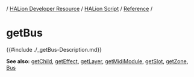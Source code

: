 / [HALion Developer Resource](../../HALion-Developer-Resource.md) / [HALion Script](./HALion-Script.md) / [Reference](./Reference.md) /

# getBus

{{#include ./_getBus-Description.md}}

**See also:** [getChild](./getChild.md), [getEffect](./getEffect.md), [getLayer](./getLayer.md), [getMidiModule](./getMidiModule.md), [getSlot](./getSlot.md), [getZone](./getZone.md), [Bus](./Bus.md)